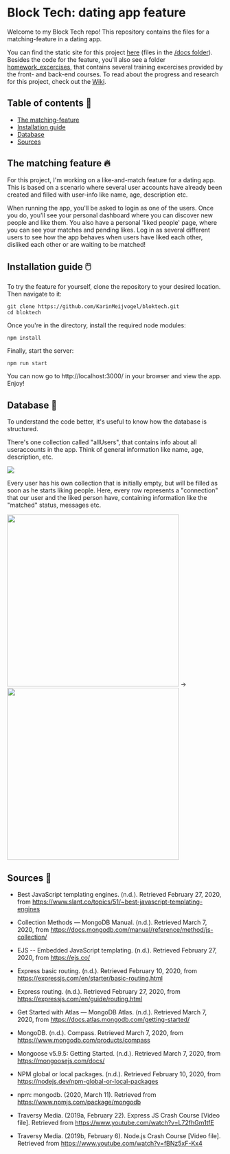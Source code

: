 # Block Tech: dating app feature
Welcome to my Block Tech repo! This repository contains the files for a matching-feature in a dating app.

You can find the static site for this project [here](https://karinmeijvogel.github.io/bloktech/) (files in the [/docs folder](https://github.com/KarinMeijvogel/bloktech/tree/master/docs)). Besides the code for the feature, you'll also see a folder [homework_excercises](https://github.com/KarinMeijvogel/bloktech/tree/master/homework_excercises/frontend), that contains several training excercises provided by the front- and back-end courses. To read about the progress and research for this project, check out the [Wiki](https://github.com/KarinMeijvogel/bloktech/wiki).

## Table of contents 📜
* [The matching-feature](#the-matching-feature-)
* [Installation guide](#installation-guide-%EF%B8%8F)
* [Database](#database-)
* [Sources](#sources-)

## The matching feature 🔥
For this project, I'm working on a like-and-match feature for a dating app. This is based on a scenario where several user accounts have already been created and filled with user-info like name, age, description etc.

When running the app, you'll be asked to login as one of the users. Once you do, you'll see your personal dashboard where you can discover new people and like them. You also have a personal 'liked people' page, where you can see your matches and pending likes. Log in as several different users to see how the app behaves when users have liked each other, disliked each other or are waiting to be matched! 

## Installation guide 🖱️
To try the feature for yourself, clone the repository to your desired location. Then navigate to it:

```
git clone https://github.com/KarinMeijvogel/bloktech.git
cd bloktech
```

Once you're in the directory, install the required node modules:

```
npm install
```

Finally, start the server:
```
npm run start
```

You can now go to http://localhost:3000/ in your browser and view the app. Enjoy!

## Database 📂
To understand the code better, it's useful to know how the database is structured. 

There's one collection called "allUsers", that contains info about all useraccounts in the app. Think of general information like name, age, description, etc.


<img src="https://i.imgur.com/Gu44ue4.png?1">

Every user has his own collection that is initially empty, but will be filled as soon as he starts liking people. Here, every row represents a "connection" that our user and the liked person have, containing information like the "matched" status, messages etc.


<img src="https://i.imgur.com/1i2TOIH.png" width="400">  ->  <img src="https://i.imgur.com/W5yw24c.png" width="400">

## Sources 🔎
* Best JavaScript templating engines. (n.d.). Retrieved February 27, 2020, from https://www.slant.co/topics/51/~best-javascript-templating-engines

* Collection Methods — MongoDB Manual. (n.d.). Retrieved March 7, 2020, from https://docs.mongodb.com/manual/reference/method/js-collection/

* EJS -- Embedded JavaScript templating. (n.d.). Retrieved February 27, 2020, from https://ejs.co/
* Express basic routing. (n.d.). Retrieved February 10, 2020, from https://expressjs.com/en/starter/basic-routing.html
* Express routing. (n.d.). Retrieved February 27, 2020, from https://expressjs.com/en/guide/routing.html
* Get Started with Atlas — MongoDB Atlas. (n.d.). Retrieved March 7, 2020, from https://docs.atlas.mongodb.com/getting-started/
* MongoDB. (n.d.). Compass. Retrieved March 7, 2020, from https://www.mongodb.com/products/compass
* Mongoose v5.9.5: Getting Started. (n.d.). Retrieved March 7, 2020, from https://mongoosejs.com/docs/
* NPM global or local packages. (n.d.). Retrieved February 10, 2020, from https://nodejs.dev/npm-global-or-local-packages
* npm: mongodb. (2020, March 11). Retrieved from https://www.npmjs.com/package/mongodb
* Traversy Media. (2019a, February 22). Express JS Crash Course [Video file]. Retrieved from https://www.youtube.com/watch?v=L72fhGm1tfE
* Traversy Media. (2019b, February 6). Node.js Crash Course [Video file]. Retrieved from https://www.youtube.com/watch?v=fBNz5xF-Kx4
